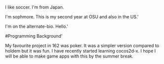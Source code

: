 I like soccer.
I'm from Japan.


I'm sophmore. This is my second year at OSU and also in the US.'

I'm on the alternate-bio. Hello.'

#Programming Background'

My favourite project in 162 was poker. It was a simpler version compared to holdem but it was fun.
I have recently started learning cocos2d-x. I hope I will be able to make game apps with this by the summer break. 
